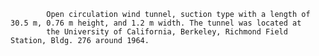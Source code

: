 
            Open circulation wind tunnel, suction type with a length of 30.5 m, 0.76 m height, and 1.2 m width. The tunnel was located at
            the University of California, Berkeley, Richmond Field Station, Bldg. 276 around 1964.
       
